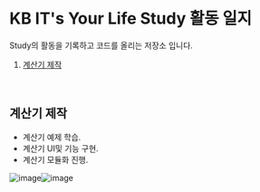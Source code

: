# KB IT's Your Life Study 활동 일지
Study의 활동을 기록하고 코드를 올리는 저장소 입니다.

1. [계산기 제작](#계산기-제작)

<br>

## 계산기 제작
- 계산기 예제 학습.
- 계산기 UI및 기능 구현.
- 계산기 모듈화 진행.

![image](https://github.com/user-attachments/assets/3dbc500d-95b5-4e94-9f71-3318a6822c72)![image](https://github.com/user-attachments/assets/1550f4b8-fd1c-4bf5-a32f-68d105f15e1f)

